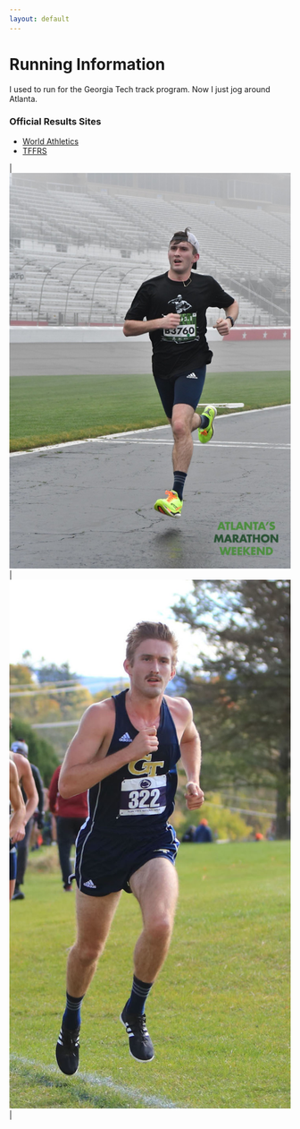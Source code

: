 ```yaml
---
layout: default
---
```

# Running Information

I used to run for the Georgia Tech track program. Now I just jog around Atlanta.

### Official Results Sites
- [World Athletics](https://www.worldathletics.org/athletes/united-states/matt-mcbrien-14676035)
- [TFFRS](https://www.tfrrs.org/athletes/5459793/Georgia_Tech/Matt_McBrien.html)

|![](../assets/atl_half.jpg)|![](../assets/penn_state.jpg)|
